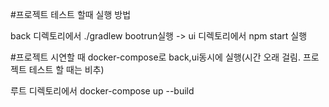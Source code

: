 #프로젝트 테스트 할때 실행 방법

back 디렉토리에서 ./gradlew bootrun실행 -> ui 디렉토리에서 npm start 실행 

#프로젝트 시연할 때 docker-compose로 back,ui동시에 실행(시간 오래 걸림. 프로젝트 테스트 할 때는 비추)

루트 디렉토리에서 docker-compose up --build

